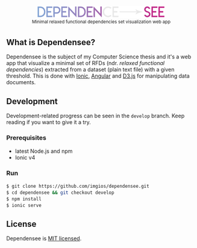 <p align="center">
  <!-- <i>DEPENDENSEE</i>
  <br/><span>&#9783;</span> <span>&#10141;</span> :bar_chart:-->
  <img src="https://raw.githubusercontent.com/imgios/imgios.github.io/master/images/logo_dependensee.png">
  <br/><sup>Minimal relaxed functional dependencies set visualization web app</sup>
</p>

## What is Dependensee?
Dependensee is the subject of my Computer Science thesis and it's a web app that visualize a minimal set of RFDs (ndr. *relaxed functional dependencies*) extracted from a dataset (plain text file) with a given threshold. This is done with [Ionic](https://ionicframework.com/), [Angular](https://angular.io/) and [D3.js](https://d3js.org/) for manipulating data documents.

## Development
Development-related progress can be seen in the `develop` branch. Keep reading if you want to give it a try.

### Prerequisites
- latest Node.js and npm
- Ionic v4

### Run
```bash
$ git clone https://github.com/imgios/dependensee.git
$ cd dependensee && git checkout develop
$ npm install
$ ionic serve
```

## License
Dependensee is [MIT licensed](./LICENSE).
